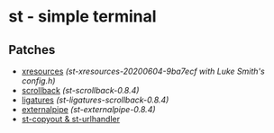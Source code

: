# st - simple terminal

## Patches
* [xresources](https://dwm.suckless.org/patches/xresources/) *(st-xresources-20200604-9ba7ecf with Luke Smith's config.h)*
* [scrollback](https://st.suckless.org/patches/scrollback/) *(st-scrollback-0.8.4)*
* [ligatures](https://st.suckless.org/patches/ligatures/) *(st-ligatures-scrollback-0.8.4)*
* [externalpipe](https://st.suckless.org/patches/externalpipe/) *(st-externalpipe-0.8.4)*
* [st-copyout & st-urlhandler](https://github.com/LukeSmithxyz/st)
